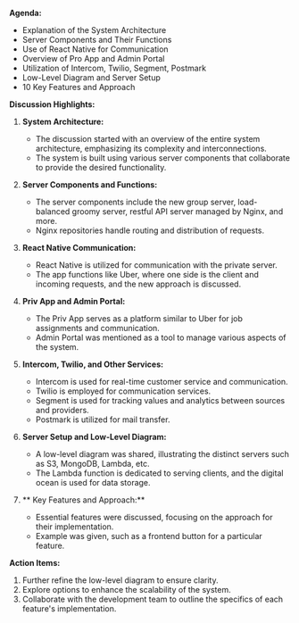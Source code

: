 
**Agenda:**
- Explanation of the System Architecture
- Server Components and Their Functions
- Use of React Native for Communication
- Overview of Pro App and Admin Portal
- Utilization of Intercom, Twilio, Segment, Postmark
- Low-Level Diagram and Server Setup
- 10 Key Features and Approach

**Discussion Highlights:**

1. **System Architecture:**
   - The discussion started with an overview of the entire system architecture, emphasizing its complexity and interconnections.
   - The system is built using various server components that collaborate to provide the desired functionality.

2. **Server Components and Functions:**
   - The server components include the new group server, load-balanced groomy server, restful API server managed by Nginx, and more.
   - Nginx repositories handle routing and distribution of requests.

3. **React Native Communication:**
   - React Native is utilized for communication with the private server.
   - The app functions like Uber, where one side is the client and incoming requests, and the new approach is discussed.

4. **Priv App and Admin Portal:**
   - The Priv App serves as a platform similar to Uber for job assignments and communication.
   - Admin Portal was mentioned as a tool to manage various aspects of the system.

5. **Intercom, Twilio, and Other Services:**
   - Intercom is used for real-time customer service and communication.
   - Twilio is employed for communication services.
   - Segment is used for tracking values and analytics between sources and providers.
   - Postmark is utilized for mail transfer.

6. **Server Setup and Low-Level Diagram:**
   - A low-level diagram was shared, illustrating the distinct servers such as S3, MongoDB, Lambda, etc.
   - The Lambda function is dedicated to serving clients, and the digital ocean is used for data storage.

7. ** Key Features and Approach:**
   - Essential features were discussed, focusing on the approach for their implementation.
   - Example was given, such as a frontend button for a particular feature.

**Action Items:**

1. Further refine the low-level diagram to ensure clarity.
2. Explore options to enhance the scalability of the system.
3. Collaborate with the development team to outline the specifics of each feature's implementation.
